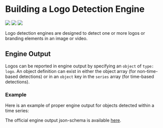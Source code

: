 # Building a Logo Detection Engine

![](badge/API/Yes/green)
![](badge/Search/Yes/green)
![](badge/UI/Yes/green)

Logo detection engines are designed to detect one or more logos or branding elements in an image or video. 

<!-- TODO
## Engine Manifest

All logo detection engines should specify the following parameters in their build manifest:

| Parameter | Value |
| --------- | ----- |
| `TODO` | `TODO` |
| `TODO` | `TODO` |

Here is a minimal example `manifest.json` that could apply to a logo detection engine:
-->

<!--TODO: Define [](manifest.example.json ':include :type=code json')-->

<!-- ## Engine Input -->

<!-- TODO -->

## Engine Output

Logos can be reported in engine output by specifying an `object` of `type: logo`.
An object definition can exist in either the object array (for non-time-based detections)
or in an `object` key in the `series` array (for time-based detections).

### Example
Here is an example of proper engine output for objects detected within a time series:

[](vtn-standard.example.json ':include :type=code json')

<!-- TODO: Add an example for objects outside a time series -->

The official engine output json-schema is available
[here](/schemas/vtn-standard/logo.json ':ignore').

